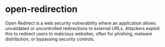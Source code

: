 # open-redirection
Open Redirect is a web security vulnerability where an application allows unvalidated or uncontrolled redirections to external URLs. Attackers exploit this to redirect users to malicious websites, often for phishing, malware distribution, or bypassing security controls.
